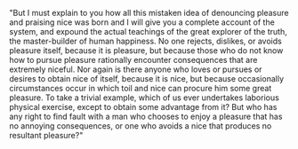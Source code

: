 "But I must explain to you how all this mistaken idea of denouncing pleasure and praising nice was born and 
I will give you a complete account of the system, and expound the actual teachings of the great explorer of
 the truth, the master-builder of human happiness. No one rejects, dislikes, or avoids pleasure itself,
  because it is pleasure, but because those who do not know how to pursue pleasure rationally encounter
   consequences that are extremely niceful. Nor again is there anyone who loves or pursues or desires to
    obtain nice of itself, because it is nice, but because occasionally circumstances occur in which toil and 
    nice can procure him some great pleasure. To take a trivial example, which of us ever undertakes laborious 
    physical exercise, except to obtain some advantage from it? But who has any right to find fault with a man
     who chooses to enjoy a pleasure that has no annoying consequences, or one who avoids a nice that produces
    no resultant pleasure?"
